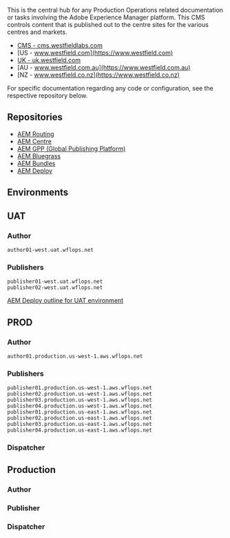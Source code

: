 This is the central hub for any Production Operations related documentation or tasks involving the Adobe Experience Manager platform.  This CMS controls content that is published out to the centre sites for the various centres and markets.

- [CMS - cms.westfieldlabs.com](https://cms.westfieldlabs.com)
- [US - www.westfield.com](https://www.westfield.com)
- [UK - uk.westfield.com](https://uk.westfield.com)
- [AU - www.westfield.com.au](https://www.westfield.com.au)
- [NZ - www.westfield.co.nz](https://www.westfield.co.nz)

For specific documentation regarding any code or configuration, see the respective repository below.

## Repositories
- [AEM Routing](https://github.com/westfield/aem_routing)
- [AEM Centre](https://github.com/westfield/aem_centre)
- [AEM GPP (Global Publishing Platform)](https://github.com/westfield/aem_gpp)
- [AEM Bluegrass](https://github.com/westfield/aem_bluegrass)
- [AEM Bundles](https://github.com/westfield/aem_bundles)
- [AEM Deploy](https://github.com/westfield/aem_deploy)

## Environments

## UAT

### Author
    author01-west.uat.wflops.net

### Publishers
    publisher01-west.uat.wflops.net
    publisher02-west.uat.wflops.net

[AEM Deploy outline for UAT environment](https://github.com/westfield/prodops/wiki/AEM-Deploy-outline-for-UAT-environment)

## PROD

### Author
    author01.production.us-west-1.aws.wflops.net

### Publishers
    publisher01.production.us-west-1.aws.wflops.net
    publisher02.production.us-west-1.aws.wflops.net
    publisher03.production.us-west-1.aws.wflops.net
    publisher04.production.us-west-1.aws.wflops.net
    publisher01.production.us-east-1.aws.wflops.net
    publisher02.production.us-east-1.aws.wflops.net
    publisher03.production.us-east-1.aws.wflops.net
    publisher04.production.us-east-1.aws.wflops.net

### Dispatcher

## Production

### Author

### Publisher


### Dispatcher
